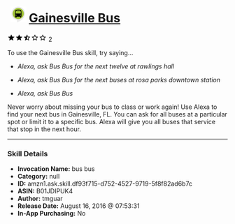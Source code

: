# &nbsp;<img src="skill_icon" alt="Gainesville Bus icon" width="36"> [Gainesville Bus](http://alexa.amazon.com/#skills/amzn1.ask.skill.df93f715-d752-4527-9719-5f8f82ad6b7c)
![2.9 stars](../../images/ic_star_black_18dp_1x.png)![2.9 stars](../../images/ic_star_black_18dp_1x.png)![2.9 stars](../../images/ic_star_half_black_18dp_1x.png)![2.9 stars](../../images/ic_star_border_black_18dp_1x.png)![2.9 stars](../../images/ic_star_border_black_18dp_1x.png) 2

To use the Gainesville Bus skill, try saying...

* *Alexa, ask Bus Bus for the next twelve at rawlings hall*

* *Alexa, ask Bus Bus for the next buses at rosa parks downtown station*

* *Alexa, ask Bus Bus*

Never worry about missing your bus to class or work again! Use Alexa to find your next bus in Gainesville, FL. You can ask for all buses at a particular spot or limit it to a specific bus. Alexa will give you all buses that service that stop in the next hour.

***

### Skill Details

* **Invocation Name:** bus bus
* **Category:** null
* **ID:** amzn1.ask.skill.df93f715-d752-4527-9719-5f8f82ad6b7c
* **ASIN:** B01JDIPUK4
* **Author:** tmguar
* **Release Date:** August 16, 2016 @ 07:53:31
* **In-App Purchasing:** No
